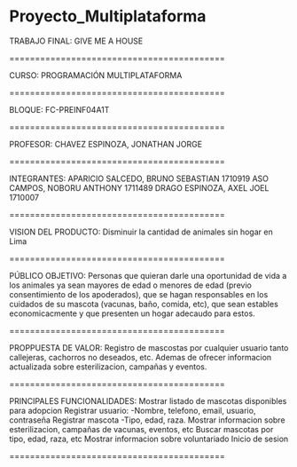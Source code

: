 # Proyecto_Multiplataforma

TRABAJO FINAL:
GIVE ME A HOUSE

==========================================

CURSO:
PROGRAMACIÓN MULTIPLATAFORMA

==========================================

BLOQUE:
FC-PREINF04A1T

==========================================

PROFESOR:
CHAVEZ ESPINOZA, JONATHAN JORGE

==========================================

INTEGRANTES:
APARICIO SALCEDO, BRUNO SEBASTIAN	1710919
ASO CAMPOS, NOBORU ANTHONY	1711489
DRAGO ESPINOZA, AXEL JOEL	1710007

==========================================

VISION DEL PRODUCTO:
Disminuir la cantidad de animales sin hogar en Lima

==========================================

PÚBLICO OBJETIVO:
Personas que quieran darle una oportunidad de vida a los animales ya sean mayores de edad o
menores de edad (previo consentimiento de los apoderados), que se hagan responsables en los cuidados 
de su mascota (vacunas, baño, comida, etc), que sean estables economicacmente y que presenten un
hogar adecaudo para estos.

==========================================

PROPPUESTA DE VALOR:
Registro de mascostas por cualquier usuario tanto callejeras, cachorros no deseados, etc. Ademas de 
ofrecer informacion actualizada sobre esterilizacion, campañas y eventos.


==========================================

PRINCIPALES FUNCIONALIDADES:
Mostrar listado de mascotas disponibles para adopcion
Registrar usuario:
  -Nombre, telefono, email, usuario, contraseña
Registrar mascota
  -Tipo, edad, raza.
Mostrar informacion sobre esterilizacion, campañas de vacunas, eventos, etc
Buscar mascotas por tipo, edad, raza, etc
Mostrar informacion sobre voluntariado
Inicio de sesion


==========================================

